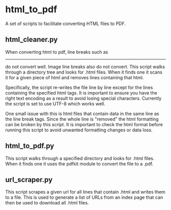 # html_to_pdf
A set of scripts to facilitate converting HTML files to PDF.

## html_cleaner.py
When converting html to pdf, line breaks such as <hr> do not convert well. Image line breaks also do not convert. This script walks through a directory tree and looks for .html files. When it finds one it scans it for a given piece of html and removes lines containing that html.

Specifically, the script re-writes the file line by line except for the lines containing the specified html tags. It is important to ensure you have the right text encoding as a result to avoid losing special characters. Currently the script is set to use UTF-8 which works well.

One small issue with this is html files that contain data in the same line as the line break tags. Since the whole line is "removed" the html formatting can be broken by this script. It is important to check the html format before running this script to avoid unwanted formatting changes or data loss.

## html_to_pdf.py
This script walks through a specified directory and looks for .html files. When it finds one it uses the pdfkit module to convert the file to a .pdf.

## url_scraper.py
This script scrapes a given url for all lines that contain .html and writes them to a file. This is used to generate a list of URLs from an index page that can then be used to download all .html files.